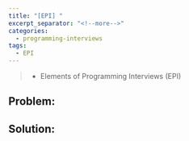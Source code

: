 ```yaml
---
title: "[EPI] "
excerpt_separator: "<!--more-->"
categories:
  - programming-interviews
tags:
  - EPI 
---
```


>  - Elements of Programming Interviews (EPI) 

<!--more-->

## **Problem**: 


## **Solution**:


